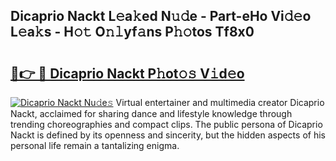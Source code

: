 ## Dicaprio Nackt L𝚎a𝚔ed N𝚞𝚍e - Part-eHo Vi𝚍𝚎o L𝚎a𝚔s - H𝚘𝚝 O𝚗𝚕yf𝚊ns P𝚑𝚘tos Tf8x0

# <h2><a href="http://kfesuz.oniu.top/?m=Dicaprio+Nackt">🔗👉 🔴 Dicaprio Nackt P𝚑ot𝚘𝚜 V𝚒d𝚎o</a></h2>

[![Dicaprio Nackt Nu𝚍e𝚜](https://i.imgur.com/0qMVB7G.gif)](http://kfesuz.oniu.top/?m=Dicaprio+Nackt)
Virtual entertainer and multimedia creator Dicaprio Nackt, acclaimed for sharing dance and lifestyle knowledge through trending choreographies and compact clips. The public persona of Dicaprio Nackt is defined by its openness and sincerity, but the hidden aspects of his personal life remain a tantalizing enigma.  
